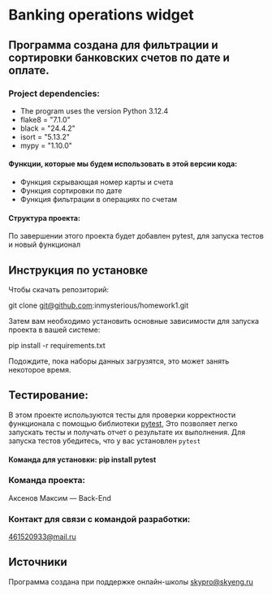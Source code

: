 # Banking operations widget
## Программа создана для фильтрации и сортировки банковских счетов по дате и оплате.
### Project dependencies:
- The program uses the version Python 3.12.4
- flake8 = "7.1.0"
- black = "24.4.2"
- isort = "5.13.2"
- mypy = "1.10.0"
#### Функции, которые мы будем использовать в этой версии кода: 
- Функция скрывающая номер карты и счета
- Функция сортировки по дате
- Функция фильтрации в операциях по счетам
#### Структура проекта:
По завершении этого проекта будет добавлен pytest, для запуска тестов и новый функционал
## Инструкция по установке
Чтобы скачать репозиторий:

git clone git@github.com:inmysterious/homework1.git

Затем вам необходимо установить основные зависимости для запуска проекта в вашей системе:

pip install -r requirements.txt

Подождите, пока наборы данных загрузятся, это может занять некоторое время.
## Тестирование:
В этом проекте используются тесты для проверки корректности функционала с помощью библиотеки [pytest](https://docs.pytest.org/en/stable/), 
Это позволяет легко запускать тесты и получать отчет о результате их выполнения.
Для запуска тестов убедитесь, что у вас установлен `pytest` 

#### Команда для установки: pip install pytest
### Команда проекта:
Аксенов Максим — Back-End
### Контакт для связи с командой разработки:
461520933@mail.ru
## Источники 
Программа создана при поддержке онлайн-школы skypro@skyeng.ru 